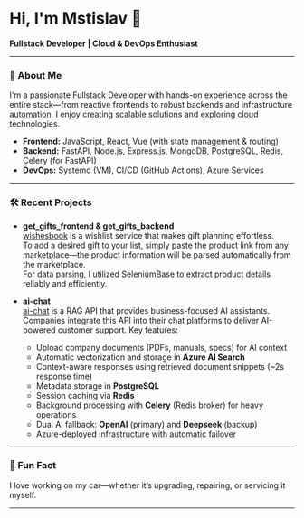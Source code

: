 # Hi, I'm Mstislav 👋

**Fullstack Developer | Cloud & DevOps Enthusiast**

---

### 🚀 About Me

I'm a passionate Fullstack Developer with hands-on experience across the entire stack—from reactive frontends to robust backends and infrastructure automation. I enjoy creating scalable solutions and exploring cloud technologies.

- **Frontend:** JavaScript, React, Vue (with state management & routing)
- **Backend:** FastAPI, Node.js, Express.js, MongoDB, PostgreSQL, Redis, Celery (for FastAPI)
- **DevOps:** Systemd (VM), CI/CD (GitHub Actions), Azure Services

---

### 🛠️ Recent Projects

- **get_gifts_frontend & get_gifts_backend**  
  [wishesbook](https://wishesbook.ru/) is a wishlist service that makes gift planning effortless.  
  To add a desired gift to your list, simply paste the product link from any marketplace—the product information will be parsed automatically from the marketplace.  
  For data parsing, I utilized SeleniumBase to extract product details reliably and efficiently.

- **ai-chat**  
  [ai-chat](https://github.com/Nikcet/ai_chat) is a RAG API that provides business-focused AI assistants. Companies integrate this API into their chat platforms to deliver AI-powered customer support. Key features:  
  - Upload company documents (PDFs, manuals, specs) for AI context
  - Automatic vectorization and storage in **Azure AI Search**  
  - Context-aware responses using retrieved document snippets (~2s response time)  
  - Metadata storage in **PostgreSQL**  
  - Session caching via **Redis**  
  - Background processing with **Celery** (Redis broker) for heavy operations  
  - Dual AI fallback: **OpenAI** (primary) and **Deepseek** (backup)  
  - Azure-deployed infrastructure with automatic failover 

---

### 🚗 Fun Fact

I love working on my car—whether it’s upgrading, repairing, or servicing it myself.

---

